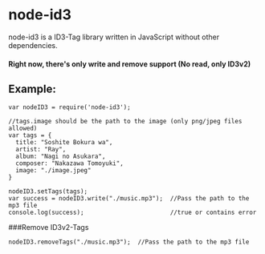# node-id3

node-id3 is a ID3-Tag library written in JavaScript without other dependencies.

#### Right now, there's only write and remove support (No read, only ID3v2)

## Example:

```
var nodeID3 = require('node-id3');

//tags.image should be the path to the image (only png/jpeg files allowed)
var tags = {
  title: "Soshite Bokura wa",
  artist: "Ray",
  album: "Nagi no Asukara",
  composer: "Nakazawa Tomoyuki",
  image: "./image.jpeg"
}

nodeID3.setTags(tags);
var success = nodeID3.write("./music.mp3");  //Pass the path to the mp3 file
console.log(success);                        //true or contains error
```

###Remove ID3v2-Tags
```
nodeID3.removeTags("./music.mp3");  //Pass the path to the mp3 file
```